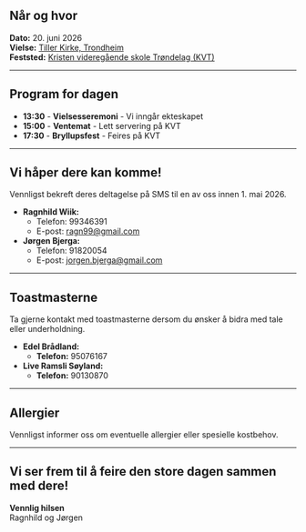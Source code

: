 ## Når og hvor
**Dato:** 20. juni 2026  
**Vielse:** [Tiller Kirke, Trondheim](https://maps.app.goo.gl/hkfsY3ov8hinKprd8)  
**Feststed:** [Kristen videregående skole Trøndelag (KVT)](https://maps.app.goo.gl/5hSVWrSvvbdmmyWz8)  

---

## Program for dagen
- **13:30** - **Vielsesseremoni** - Vi inngår ekteskapet
- **15:00** - **Ventemat** - Lett servering på KVT
- **17:30** - **Bryllupsfest** - Feires på KVT

---

## Vi håper dere kan komme!

Vennligst bekreft deres deltagelse på SMS til en av oss innen 1. mai 2026.

- **Ragnhild Wiik:**
  - Telefon: 99346391
  - E-post: ragn99@gmail.com
- **Jørgen Bjerga:**
  - Telefon: 91820054
  - E-post: jorgen.bjerga@gmail.com

---

## Toastmasterne

Ta gjerne kontakt med toastmasterne dersom du ønsker å bidra med tale eller underholdning.
- **Edel Brådland:** 
    - **Telefon:** 95076167
- **Live Ramsli Søyland:**
    - **Telefon:** 90130870

---

## Allergier
Vennligst informer oss om eventuelle allergier eller spesielle kostbehov.

---

## Vi ser frem til å feire den store dagen sammen med dere!

**Vennlig hilsen**  
Ragnhild og Jørgen
